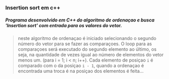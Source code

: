 ### Insertion sort em c++

##### Programa desenvolvido em C++ do algoritmo de ordenaçao e busca 'Insertion sort' com entrada para os valores do vetor.



>neste algoritmo de ordenaçao é iniciado selecionando o segundo número do vetor para se fazer as comparaçoes.
>O loop para as comparaçoes será executado do segundo elemento ao último, os seja, na quantidade de vezes igual ao número de elementos do vetor menos um. (para i = 1; i < n; i++).
>Cada elemento de posiçao ` i ` é comparado com o da posiçao ` i - 1 `, quando a ordenaçao é encontrada uma troca é na posiçao dos elementos é feita...
